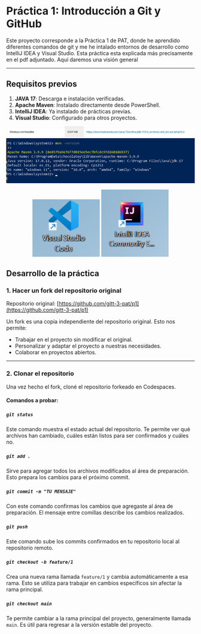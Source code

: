 # **Práctica 1: Introducción a Git y GitHub**

Este proyecto corresponde a la Práctica 1 de PAT, donde he aprendido diferentes comandos de git y me he intalado entornos de desarrollo como IntelliJ IDEA y Visual Studio. Esta práctica esta explicada más precisamente en el pdf adjuntado. Aquí daremos una visión general

---

## **Requisitos previos**

1. **JAVA 17**: Descarga e instalación verificadas.
2. **Apache Maven**: Instalado directamente desde PowerShell.
3. **IntelliJ IDEA**: Ya instalado de prácticas previas.
4. **Visual Studio**: Configurado para otros proyectos.

![alt text](image-2.png)
![alt text](image-3.png)
<p align="center">
  <img src="image-4.png" alt="imagen 4" width="180"/>
  <img src="image-1.png" alt="çimagen 1" width="180"/>
</p>


## **Desarrollo de la práctica**

### **1. Hacer un fork del repositorio original**

Repositorio original: [https://github.com/gitt-3-pat/p1](https://github.com/gitt-3-pat/p1)

Un fork es una copia independiente del repositorio original. Esto nos permite:

- Trabajar en el proyecto sin modificar el original.
- Personalizar y adaptar el proyecto a nuestras necesidades.
- Colaborar en proyectos abiertos.

---

### **2. Clonar el repositorio**

Una vez hecho el fork, cloné el repositorio forkeado en Codespaces.

#### **Comandos a probar:**

##### `git status`
Este comando muestra el estado actual del repositorio. Te permite ver qué archivos han cambiado, cuáles están listos para ser confirmados y cuáles no.

##### `git add .`
Sirve para agregar todos los archivos modificados al área de preparación. Esto prepara los cambios para el próximo commit.

##### `git commit -m "TU MENSAJE"`
Con este comando confirmas los cambios que agregaste al área de preparación. El mensaje entre comillas describe los cambios realizados.

##### `git push`
Este comando sube los commits confirmados en tu repositorio local al repositorio remoto.

##### `git checkout -b feature/1`
Crea una nueva rama llamada `feature/1` y cambia automáticamente a esa rama. Esto se utiliza para trabajar en cambios específicos sin afectar la rama principal.

##### `git checkout main`
Te permite cambiar a la rama principal del proyecto, generalmente llamada `main`. Es útil para regresar a la versión estable del proyecto.
